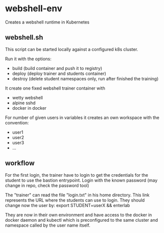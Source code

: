 # webshell-env
Creates a webshell runtime in Kubernetes

## webshell.sh
This script can be started locally against a configured k8s cluster.

Run it with the options:
- build    (build container and push it to registry)
- deploy   (deploy trainer and students container)
- destroy  (delete student namespaces only, run after finished the training)

It create one fixed webshell trainer container with
- wetty webshell
- alpine sshd
- docker in docker

For number of given users in variables it creates an own workspace with the convention:
- user1
- user2
- user3
- ...

## workflow
For the first login, the trainer have to login to get the credentials for the student to use the bastion entrypoint.
Login with the known password (may change in repo, check the password tool)

The "trainer" can read the file "login.txt" in his home directory. This link represents the URL where the students can use to login. They should change now the user by:
   export STUDENT=userX && enterlab

They are now in their own environment and have access to the docker in docker daemon and kubectl which is preconfigured to the same cluster and namespace called by the user name itself.
